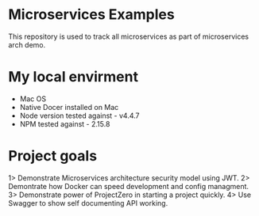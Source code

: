 # Microservices Examples
This repository is used to track all microservices as part of microservices arch demo.

# My local envirment

* Mac OS
* Native Docer installed on Mac
* Node version tested against - v4.4.7
* NPM tested against - 2.15.8

# Project goals

1> Demonstrate Microservices architecture security model using JWT.
2> Demontrate how Docker can speed development and config managment.
3> Demonstrate power of ProjectZero in starting a project quickly.
4> Use Swagger to show self documenting API working.

